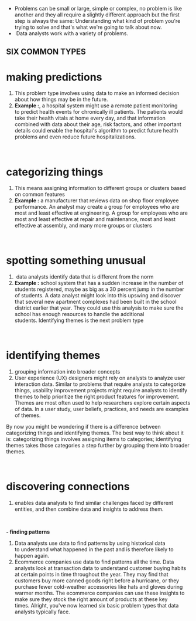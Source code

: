 - Problems can be small or large, simple or complex, no problem is like another and they
  all require a slightly different approach but the first step is always the
  same: Understanding what kind of problem you're trying to solve and that's what we're
  going to talk about now.
-  Data analysts work with a variety of problems.


## SIX COMMON TYPES

# making predictions
  1. This problem type involves using data to make an informed decision about how
    things may be in the future.
  2. **Example :**, a hospital system might use a remote patient monitoring to predict
     health events for chronically ill patients. The patients would take their health
     vitals at home every day, and that information combined with data about their
     age, risk factors, and other important details could enable the hospital's
     algorithm to predict future health problems and even reduce future
     hospitalizations.  
    
<br />

# categorizing things
  1. This means assigning information to different groups or clusters based on common features
  2. **Example :** a manufacturer that reviews data on shop floor employee performance. An analyst may create a group for employees who are most and least effective at engineering. A group for employees who are most and least effective at repair and maintenance, most and least effective at assembly, and many more groups or clusters

     
<br />

# spotting something unusual
  1.  data analysts identify data that is different from the norm
  2. **Example :**  school system that has a sudden increase in the number of students registered, maybe as big as a 30 percent jump in the number of students. A data analyst might look into this upswing and discover that several new apartment complexes had been built in the school district earlier that year. They could use this analysis to make sure the school has enough resources to handle the additional students. Identifying themes is the next problem type

<br />

# identifying themes
  1. grouping information into broader concepts
  2. User experience (UX) designers might rely on analysts to analyze user interaction data. Similar to problems that require analysts to categorize things, usability improvement projects might require analysts to identify themes to help prioritize the right product features for improvement. Themes are most often used to help researchers explore certain aspects of data. In a user study, user beliefs, practices, and needs are examples of themes. 

By now you might be wondering if there is a difference between categorizing things and identifying themes. The best way to think about it is: categorizing things involves assigning items to categories; identifying themes takes those categories a step further by grouping them into broader themes.

<br />

# discovering connections
  1. enables data analysts to find similar challenges faced by different entities, and then combine data and insights to address them.
   
<br />
  
**- finding patterns**
  1. Data analysts use data to find patterns by using historical data to understand what happened in the past and is therefore likely to happen again.
  2. Ecommerce companies use data to find patterns all the time. Data analysts look at transaction data to understand customer buying habits at certain points in time throughout the year. They may find that customers buy more canned goods right before a hurricane, or they purchase fewer cold-weather accessories like hats and gloves during warmer months. The ecommerce companies can use these insights to make sure they stock the right amount of products at these key times. Alright, you've now learned six basic problem types that data analysts typically face.


